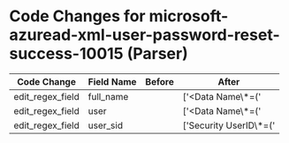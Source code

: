 # Code Changes for microsoft-azuread-xml-user-password-reset-success-10015 (Parser)

| Code Change | Field Name | Before | After |
|-------------|------------|--------|-------|
| edit_regex_field | full_name |  | ['<Data Name\\*=(\'|")Data2(\'|")>({full_name}[^<]+)</Data>'] |
| edit_regex_field | user |  | ['<Data Name\\*=(\'|")Data1(\'|")>({user}[\w\.\-\!\#\^\~]{1,40}\$?)</Data>'] |
| edit_regex_field | user_sid |  | ['Security UserID\\*=(\'|")({user_sid}[^\'"]+)(\'|")'] |